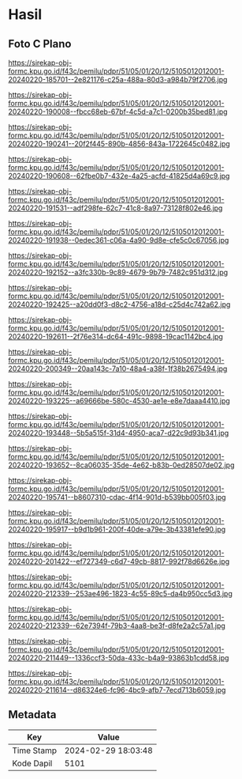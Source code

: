 # Hasil

## Foto C Plano

https://sirekap-obj-formc.kpu.go.id/f43c/pemilu/pdpr/51/05/01/20/12/5105012012001-20240220-185701--2e821176-c25a-488a-80d3-a984b79f2706.jpg

https://sirekap-obj-formc.kpu.go.id/f43c/pemilu/pdpr/51/05/01/20/12/5105012012001-20240220-190008--fbcc68eb-67bf-4c5d-a7c1-0200b35bed81.jpg

https://sirekap-obj-formc.kpu.go.id/f43c/pemilu/pdpr/51/05/01/20/12/5105012012001-20240220-190241--20f2f445-890b-4856-843a-1722645c0482.jpg

https://sirekap-obj-formc.kpu.go.id/f43c/pemilu/pdpr/51/05/01/20/12/5105012012001-20240220-190608--62fbe0b7-432e-4a25-acfd-41825d4a69c9.jpg

https://sirekap-obj-formc.kpu.go.id/f43c/pemilu/pdpr/51/05/01/20/12/5105012012001-20240220-191531--adf298fe-62c7-41c8-8a97-73128f802e46.jpg

https://sirekap-obj-formc.kpu.go.id/f43c/pemilu/pdpr/51/05/01/20/12/5105012012001-20240220-191938--0edec361-c06a-4a90-9d8e-cfe5c0c67056.jpg

https://sirekap-obj-formc.kpu.go.id/f43c/pemilu/pdpr/51/05/01/20/12/5105012012001-20240220-192152--a3fc330b-9c89-4679-9b79-7482c951d312.jpg

https://sirekap-obj-formc.kpu.go.id/f43c/pemilu/pdpr/51/05/01/20/12/5105012012001-20240220-192425--a20dd0f3-d8c2-4756-a18d-c25d4c742a62.jpg

https://sirekap-obj-formc.kpu.go.id/f43c/pemilu/pdpr/51/05/01/20/12/5105012012001-20240220-192611--2f76e314-dc64-491c-9898-19cac1142bc4.jpg

https://sirekap-obj-formc.kpu.go.id/f43c/pemilu/pdpr/51/05/01/20/12/5105012012001-20240220-200349--20aa143c-7a10-48a4-a38f-1f38b2675494.jpg

https://sirekap-obj-formc.kpu.go.id/f43c/pemilu/pdpr/51/05/01/20/12/5105012012001-20240220-193225--a69666be-580c-4530-ae1e-e8e7daaa4410.jpg

https://sirekap-obj-formc.kpu.go.id/f43c/pemilu/pdpr/51/05/01/20/12/5105012012001-20240220-193448--5b5a515f-31d4-4950-aca7-d22c9d93b341.jpg

https://sirekap-obj-formc.kpu.go.id/f43c/pemilu/pdpr/51/05/01/20/12/5105012012001-20240220-193652--8ca06035-35de-4e62-b83b-0ed28507de02.jpg

https://sirekap-obj-formc.kpu.go.id/f43c/pemilu/pdpr/51/05/01/20/12/5105012012001-20240220-195741--b8607310-cdac-4f14-901d-b539bb005f03.jpg

https://sirekap-obj-formc.kpu.go.id/f43c/pemilu/pdpr/51/05/01/20/12/5105012012001-20240220-195917--b9d1b961-200f-40de-a79e-3b43381efe90.jpg

https://sirekap-obj-formc.kpu.go.id/f43c/pemilu/pdpr/51/05/01/20/12/5105012012001-20240220-201422--ef727349-c6d7-49cb-8817-992f78d6626e.jpg

https://sirekap-obj-formc.kpu.go.id/f43c/pemilu/pdpr/51/05/01/20/12/5105012012001-20240220-212339--253ae496-1823-4c55-89c5-da4b950cc5d3.jpg

https://sirekap-obj-formc.kpu.go.id/f43c/pemilu/pdpr/51/05/01/20/12/5105012012001-20240220-212339--62e7394f-79b3-4aa8-be3f-d8fe2a2c57a1.jpg

https://sirekap-obj-formc.kpu.go.id/f43c/pemilu/pdpr/51/05/01/20/12/5105012012001-20240220-211449--1336ccf3-50da-433c-b4a9-93863b1cdd58.jpg

https://sirekap-obj-formc.kpu.go.id/f43c/pemilu/pdpr/51/05/01/20/12/5105012012001-20240220-211614--d86324e6-fc96-4bc9-afb7-7ecd713b6059.jpg


## Metadata

| Key        | Value               |
| ---------- | ------------------- |
| Time Stamp | 2024-02-29 18:03:48 |
| Kode Dapil | 5101                |



